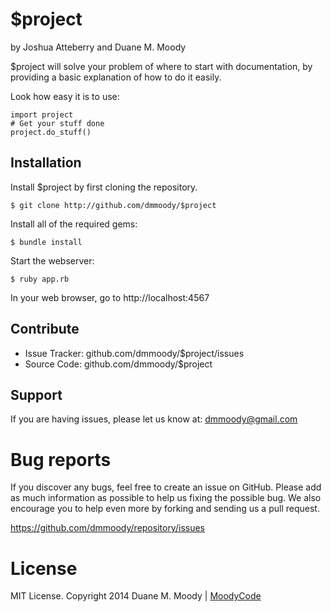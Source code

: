 $project
========

by Joshua Atteberry and Duane M. Moody

$project will solve your problem of where to start with documentation,
by providing a basic explanation of how to do it easily.

Look how easy it is to use:

    import project
    # Get your stuff done
    project.do_stuff()

Installation
------------

Install $project by first cloning the repository.  
```
$ git clone http://github.com/dmmoody/$project
```

Install all of the required gems:
```
$ bundle install
```

Start the webserver:
```
$ ruby app.rb
```

In your web browser, go to http://localhost:4567

Contribute
----------

- Issue Tracker: github.com/dmmoody/$project/issues
- Source Code: github.com/dmmoody/$project

Support
-------

If you are having issues, please let us know at: dmmoody@gmail.com

Bug reports
===========

If you discover any bugs, feel free to create an issue on GitHub. Please add as much information as possible to help us fixing the possible bug. We also encourage you to help even more by forking and sending us a pull request.

https://github.com/dmmoody/repository/issues

License
=======

MIT License. Copyright 2014 Duane M. Moody | <a href="http://moodyco.de">MoodyCode</a>
